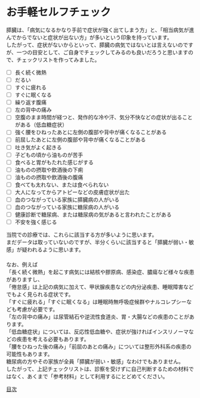 ﻿# お手軽セルフチェック

膵臓は、「病気になるかなり手前で症状が強く出てしまう方」と、「相当病気が進んでからでないと症状が出ない方」が多いという印象を持っています。  
したがって、症状がないからといって、膵臓の病気ではないとは言えないのですが、一つの目安として、ご自身でチェックしてみるのも良いだろうと思いますので、チェックリストを作ってみました。  

- [ ] 長く続く微熱
- [ ] だるい
- [ ] すぐに疲れる
- [ ] すぐに眠くなる
- [ ] 繰り返す腹痛
- [ ] 左の背中の痛み
- [ ] 空腹のまま時間が経つと、発作的な冷や汗、気分不快などの症状が出ることがある（低血糖症状）
- [ ] 強く腰をひねったあとに左側の腹部や背中が痛くなることがある
- [ ] 前屈したあとに左側の腹部や背中が痛くなることがある
- [ ] 吐き気がよく起きる
- [ ] 子どもの頃から油ものが苦手
- [ ] 食べると胃がもたれた感じがする
- [ ] 油ものの摂取や飲酒後の下痢
- [ ] 油ものの摂取や飲酒後の腹痛
- [ ] 食べても太れない、または食べられない
- [ ] 大人になってからアトピーなどの皮膚症状が出た
- [ ] 血のつながっている家族に膵臓病の人がいる
- [ ] 血のつながっている家族に糖尿病の人がいる
- [ ] 健康診断で糖尿病、または糖尿病の気があると言われたことがある
- [ ] 不安を強く感じる

当院での診療では、これらに該当する方が多いように思います。  
まだデータは取っていないのですが、半分くらいに該当すると「膵臓が弱い・敏感」が疑われるように思います。  
　  
なお、例えば  
「長く続く微熱」を起こす病気には結核や膠原病、感染症、膿瘍など様々な疾患がありますし、  
「倦怠感」は上記の病気に加えて、甲状腺疾患などの内分泌疾患、睡眠障害などでもよく見られる症状です。  
「すぐに疲れる」「すぐに眠くなる」は睡眠時無呼吸症候群やナルコレプシーなども考慮が必要です。  
「左の背中の痛み」は尿管結石や逆流性食道炎、胃・大腸などの疾患のことがあります。  
「低血糖症状」については、反応性低血糖や、症状が強ければインスリノーマなどの疾患を考える必要もあります。  
「腰をひねった後の痛み」「前屈のあとの痛み」については整形外科系の疾患の可能性もあります。  
糖尿病の方やその家族が全員「膵臓が弱い・敏感」なわけでもありません。  
したがって、上記チェックリストは、診察を受けずに自己判断するための材料ではなく、あくまで「参考材料」として利用するにとどめてください。  


[目次](README.md)
